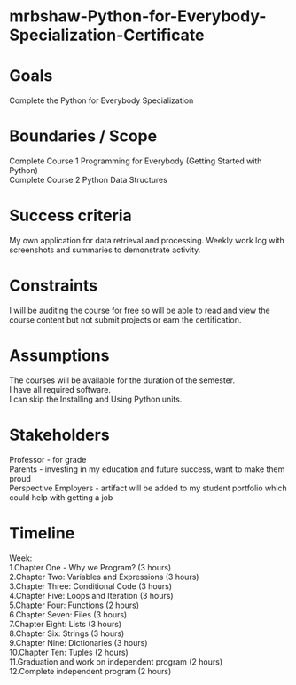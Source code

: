 # mrbshaw-Python-for-Everybody-Specialization-Certificate <br>
# Goals
Complete the Python for Everybody Specialization <br>
# Boundaries / Scope
Complete Course 1 Programming for Everybody (Getting Started with Python)<br> 
Complete Course 2 Python Data Structures
# Success criteria <br>
My own application for data retrieval and processing.
Weekly work log with screenshots and summaries to demonstrate activity.
#  Constraints
I will be auditing the course for free so will be able to read and view the course content but not submit projects or earn the certification.
# Assumptions
The courses will be available for the duration of the semester.<br>
I have all required software.<br>
I can skip the Installing and Using Python units.<br>
# Stakeholders
Professor - for grade<br>
Parents - investing in my education and future success, want to make them proud<br>
Perspective Employers - artifact will be added to my student portfolio which could help with getting a job<br>
# Timeline
Week:<br> 
1.Chapter One - Why we Program? (3 hours) <br>
2.Chapter Two: Variables and Expressions (3 hours)<br>
3.Chapter Three: Conditional Code (3 hours)<br>
4.Chapter Five: Loops and Iteration (3 hours)<br>
5.Chapter Four: Functions (2 hours)<br>
6.Chapter Seven: Files (3 hours)<br>
7.Chapter Eight: Lists (3 hours)<br>
8.Chapter Six: Strings (3 hours)<br>
9.Chapter Nine: Dictionaries (3 hours)<br>
10.Chapter Ten: Tuples (2 hours)<br>
11.Graduation and work on independent program (2 hours)<br>
12.Complete independent program (2 hours)<br>
